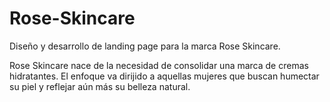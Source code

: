 # Rose-Skincare
Diseño y desarrollo de landing page para la marca Rose Skincare.

Rose Skincare nace de la necesidad de consolidar una marca de cremas hidratantes. 
El enfoque va dirijido a aquellas mujeres que buscan humectar su piel y reflejar aún más su belleza natural.
